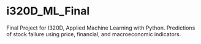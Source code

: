 # i320D_ML_Final

Final Project for I320D, Applied Machine Learning with Python. Predictions of stock failure using price, financial, and macroeconomic indicators.